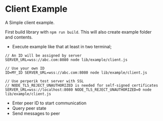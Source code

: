# Client Example

A Simple client example.

First build library with `npm run build`. This will also create example folder and contents.

* Execute example like that at least in two terminal;
```
// An ID will be assigned by server
SERVER_URL=wss://abc.com:8080 node lib/example/client.js

// Use your own ID
ID=MY_ID SERVER_URL=wss://abc.com:8080 node lib/example/client.js

// Use perperik test server with SSL
// NODE_TLS_REJECT_UNAUTHORIZED is needed for self-signed certificates
SERVER_URL=wss://localhost:8080 NODE_TLS_REJECT_UNAUTHORIZED=0 node lib/example/client.js
```

* Enter peer ID to start communication
* Query peer state
* Send messages to peer